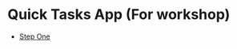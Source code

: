 # Quick Tasks App (For workshop)

* [Step One](https://github.com/madrvojt/QuickTasks/tree/first_step)